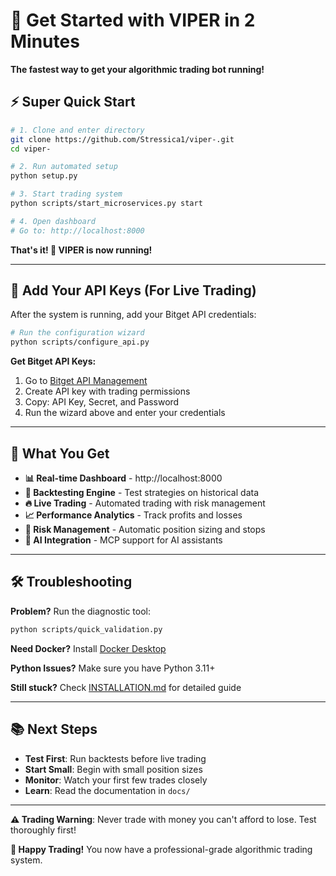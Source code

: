 # 🚀 Get Started with VIPER in 2 Minutes

**The fastest way to get your algorithmic trading bot running!**

## ⚡ Super Quick Start

```bash
# 1. Clone and enter directory
git clone https://github.com/Stressica1/viper-.git
cd viper-

# 2. Run automated setup
python setup.py

# 3. Start trading system  
python scripts/start_microservices.py start

# 4. Open dashboard
# Go to: http://localhost:8000
```

**That's it! 🎉 VIPER is now running!**

---

## 🔐 Add Your API Keys (For Live Trading)

After the system is running, add your Bitget API credentials:

```bash
# Run the configuration wizard
python scripts/configure_api.py
```

**Get Bitget API Keys:**
1. Go to [Bitget API Management](https://www.bitget.com/en/account/newapi)
2. Create API key with trading permissions
3. Copy: API Key, Secret, and Password
4. Run the wizard above and enter your credentials

---

## 🎯 What You Get

- **📊 Real-time Dashboard** - http://localhost:8000
- **🧪 Backtesting Engine** - Test strategies on historical data  
- **🔥 Live Trading** - Automated trading with risk management
- **📈 Performance Analytics** - Track profits and losses
- **🚨 Risk Management** - Automatic position sizing and stops
- **🤖 AI Integration** - MCP support for AI assistants

---

## 🛠️ Troubleshooting

**Problem?** Run the diagnostic tool:
```bash
python scripts/quick_validation.py
```

**Need Docker?** Install [Docker Desktop](https://www.docker.com/products/docker-desktop/)

**Python Issues?** Make sure you have Python 3.11+

**Still stuck?** Check [INSTALLATION.md](INSTALLATION.md) for detailed guide

---

## 📚 Next Steps

- **Test First**: Run backtests before live trading
- **Start Small**: Begin with small position sizes
- **Monitor**: Watch your first few trades closely
- **Learn**: Read the documentation in `docs/`

---

**⚠️ Trading Warning**: Never trade with money you can't afford to lose. Test thoroughly first!

**🎉 Happy Trading!** You now have a professional-grade algorithmic trading system.